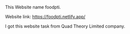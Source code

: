 This Website name foodpti.

Website link: https://foodpti.netlify.app/

I got this website task from Quad Theory Limited company.



